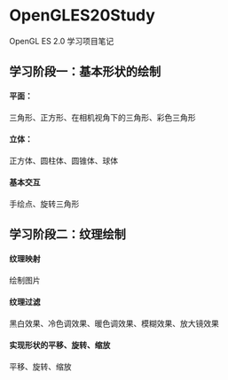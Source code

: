 # OpenGLES20Study
OpenGL ES 2.0 学习项目笔记


## 学习阶段一：基本形状的绘制
#### 平面：
三角形、正方形、在相机视角下的三角形、彩色三角形

#### 立体：
正方体、圆柱体、圆锥体、球体

#### 基本交互
手绘点、旋转三角形

## 学习阶段二：纹理绘制

#### 纹理映射
绘制图片

#### 纹理过滤
黑白效果、冷色调效果、暖色调效果、模糊效果、放大镜效果

#### 实现形状的平移、旋转、缩放
平移、旋转、缩放











